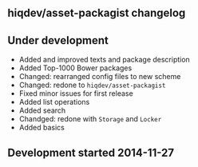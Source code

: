 hiqdev/asset-packagist changelog
--------------------------------

## Under development

- Added and improved texts and package description
- Added Top-1000 Bower packages
- Changed: rearranged config files to new scheme
- Changed: redone to `hiqdev/asset-packagist`
- Fixed minor issues for first release
- Added list operations
- Added search
- Chandged: redone with `Storage` and `Locker`
- Added basics

## Development started 2014-11-27

